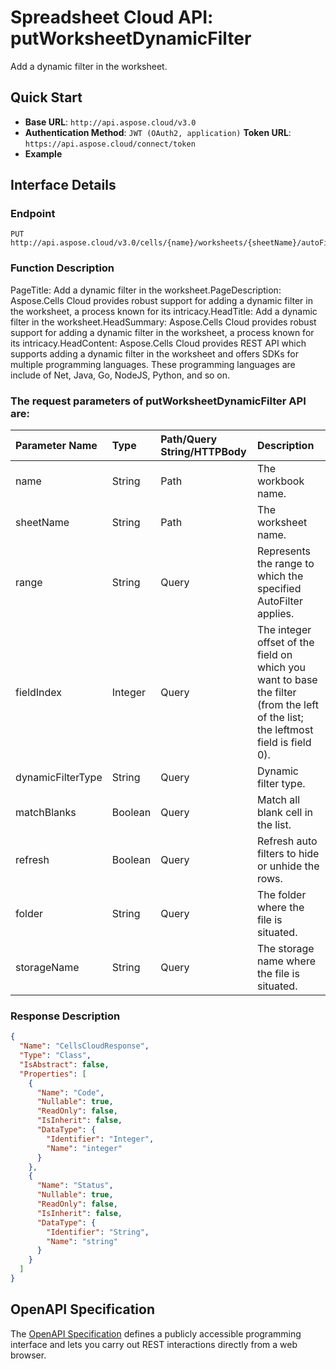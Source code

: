 # **Spreadsheet Cloud API: putWorksheetDynamicFilter**

Add a dynamic filter in the worksheet. 

## **Quick Start**

- **Base URL**: `http://api.aspose.cloud/v3.0`
- **Authentication Method**: `JWT (OAuth2, application)`  **Token URL**: `https://api.aspose.cloud/connect/token`
- **Example** 
<script src="https://gist.github.com/aspose-cells-cloud-gists/8a5b324fdf3e574dbd747c1a1e24b05d.js?file=Example30_PutWorksheetDynamicFilter.cs"></script>

## **Interface Details**

### **Endpoint** 

```
PUT http://api.aspose.cloud/v3.0/cells/{name}/worksheets/{sheetName}/autoFilter/dynamicFilter
```

### **Function Description**
PageTitle: Add a dynamic filter in the worksheet.PageDescription: Aspose.Cells Cloud provides robust support for adding a dynamic filter in the worksheet, a process known for its intricacy.HeadTitle: Add a dynamic filter in the worksheet.HeadSummary: Aspose.Cells Cloud provides robust support for adding a dynamic filter in the worksheet, a process known for its intricacy.HeadContent: Aspose.Cells Cloud provides REST API which supports adding a dynamic filter in the worksheet and offers SDKs for multiple programming languages. These programming languages are include of Net, Java, Go, NodeJS, Python, and so on.

### The request parameters of **putWorksheetDynamicFilter** API are: 

| Parameter Name | Type | Path/Query String/HTTPBody | Description | 
| :- | :- | :- |:- | 
|name|String|Path|The workbook name.|
|sheetName|String|Path|The worksheet name.|
|range|String|Query|Represents the range to which the specified AutoFilter applies.|
|fieldIndex|Integer|Query|The integer offset of the field on which you want to base the filter (from the left of the list; the leftmost field is field 0).|
|dynamicFilterType|String|Query|Dynamic filter type.|
|matchBlanks|Boolean|Query|Match all blank cell in the list.|
|refresh|Boolean|Query|Refresh auto filters to hide or unhide the rows.|
|folder|String|Query|The folder where the file is situated.|
|storageName|String|Query|The storage name where the file is situated.|


### **Response Description**
```json
{
  "Name": "CellsCloudResponse",
  "Type": "Class",
  "IsAbstract": false,
  "Properties": [
    {
      "Name": "Code",
      "Nullable": true,
      "ReadOnly": false,
      "IsInherit": false,
      "DataType": {
        "Identifier": "Integer",
        "Name": "integer"
      }
    },
    {
      "Name": "Status",
      "Nullable": true,
      "ReadOnly": false,
      "IsInherit": false,
      "DataType": {
        "Identifier": "String",
        "Name": "string"
      }
    }
  ]
}
```

## OpenAPI Specification

The [OpenAPI Specification](https://reference.aspose.cloud/cells/#/AutoFilterController/PutWorksheetDynamicFilter) defines a publicly accessible programming interface and lets you carry out REST interactions directly from a web browser.

